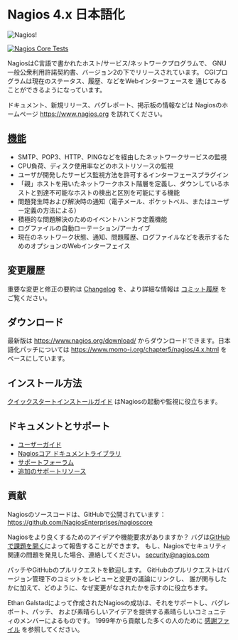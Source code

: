 Nagios 4.x 日本語化
==========

![Nagios!](https://www.nagios.com/wp-content/uploads/2015/05/Nagios-Black-500x124.png)

[![Nagios Core Tests](https://github.com/NagiosEnterprises/nagioscore/actions/workflows/test.yml/badge.svg?branch=master)](https://github.com/NagiosEnterprises/nagioscore/actions/workflows/test.yml?query=branch%3Amaster)

NagiosはC言語で書かれたホスト/サービス/ネットワークプログラムで、
GNU一般公衆利用許諾契約書、バージョン2の下でリリースされています。
CGIプログラムは現在のステータス、履歴、などをWebインターフェースを
通じてみることができるようになっています。

ドキュメント、新規リリース、バグレポート、掲示板の情報などは
Nagiosのホームページ https://www.nagios.org を訪れてください。


[機能](https://www.nagios.org/about/features/)
-----------------------------------------------
* SMTP、POP3、HTTP、PINGなどを経由したネットワークサービスの監視
* CPU負荷、ディスク使用率などのホストリソースの監視
* ユーザが開発したサービス監視方法を許可するインターフェースプラグイン
* 「親」ホストを用いたネットワークホスト階層を定義し、ダウンしているホストと到達不可能なホストの検出と区別を可能にする機能
* 問題発生時および解決時の通知（電子メール、ポケットベル、またはユーザー定義の方法による）
* 積極的な問題解決のためのイベントハンドラ定義機能
* ログファイルの自動ローテーション/アーカイブ
* 現在のネットワーク状態、通知、問題履歴、ログファイルなどを表示するためのオプションのWebインターフェイス


変更履歴
-------
重要な変更と修正の要約は
[Changelog](https://raw.githubusercontent.com/NagiosEnterprises/nagioscore/master/Changelog)
を、より詳細な情報は
[コミット履歴](https://github.com/NagiosEnterprises/nagioscore/commits/master)
をご覧ください。


ダウンロード
--------
最新版は https://www.nagios.org/download/ からダウンロードできます。日本語化パッチについては https://www.momo-i.org/chapter5/nagios/4.x.html をベースにしています。


インストール方法
------------
[クイックスタートインストールガイド](http://nagios.sourceforge.net/docs/nagioscore/4/en/quickstart.html)
はNagiosの起動や監視に役立ちます。


ドキュメントとサポート
-----------------------
* [ユーザーガイド](http://nagios.sourceforge.net/docs/nagioscore/4/en/)
* [Nagiosコア ドキュメントライブラリ](https://library.nagios.com/library/products/nagioscore/)
* [サポートフォーラム](https://support.nagios.com/forum/viewforum.php?f=7)
* [追加のサポートリソース](https://www.nagios.org/support/)


貢献
------------
Nagiosのソースコードは、GitHubで公開されています：
https://github.com/NagiosEnterprises/nagioscore

Nagiosをより良くするためのアイデアや機能要求がありますか？
バグは[GitHubで課題を開く](https://github.com/NagiosEnterprises/nagioscore/issues/new)によって報告することができます。
もし、Nagiosでセキュリティ関連の問題を発見した場合、連絡してください。
security@nagios.com

パッチやGitHubのプルリクエストを歓迎します。
GitHubのプルリクエストはバージョン管理下のコミットをレビューと変更の議論にリンクし、
誰が関与したかに加えて、どのように、なぜ変更がなされたかを示すのに役立ちます。

Ethan Galstadによって作成されたNagiosの成功は、それをサポートし、バグレポート、パッチ、
および素晴らしいアイデアを提供する素晴らしいコミュニティのメンバーによるものです。
1999年から貢献した多くの人のために [感謝ファイル](https://raw.githubusercontent.com/NagiosEnterprises/nagioscore/master/THANKS) を参照してください。
